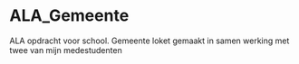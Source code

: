 # ALA_Gemeente
ALA opdracht voor school. Gemeente loket gemaakt in samen werking met twee van mijn medestudenten
